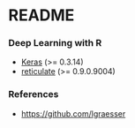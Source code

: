 README
================

### Deep Learning with R

-   [Keras](https://rstudio.github.io/keras/) (&gt;= 0.3.14)
-   [reticulate](https://rstudio.github.io/reticulate/) (&gt;= 0.9.0.9004)

### References

-   <https://github.com/lgraesser>
